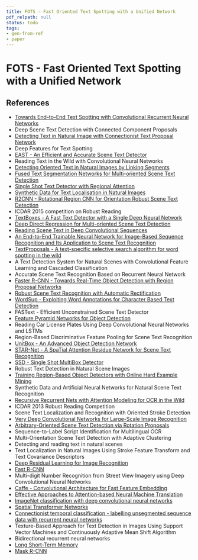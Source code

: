 ```yaml
---
title: FOTS - Fast Oriented Text Spotting with a Unified Network
pdf_relpath: null
status: todo
tags:
- gen-from-ref
- paper
---
```


# FOTS - Fast Oriented Text Spotting with a Unified Network

## References

- [Towards End-to-End Text Spotting with Convolutional Recurrent Neural Networks](./towards-end-to-end-text-spotting-with-convolutional-recurrent-neural-networks.md)
- Deep Scene Text Detection with Connected Component Proposals
- [Detecting Text in Natural Image with Connectionist Text Proposal Network](./detecting-text-in-natural-image-with-connectionist-text-proposal-network.md)
- Deep Features for Text Spotting
- [EAST - An Efficient and Accurate Scene Text Detector](./east-an-efficient-and-accurate-scene-text-detector.md)
- Reading Text in the Wild with Convolutional Neural Networks
- [Detecting Oriented Text in Natural Images by Linking Segments](./detecting-oriented-text-in-natural-images-by-linking-segments.md)
- [Fused Text Segmentation Networks for Multi-oriented Scene Text Detection](./fused-text-segmentation-networks-for-multi-oriented-scene-text-detection.md)
- [Single Shot Text Detector with Regional Attention](./single-shot-text-detector-with-regional-attention.md)
- [Synthetic Data for Text Localisation in Natural Images](./synthetic-data-for-text-localisation-in-natural-images.md)
- [R2CNN - Rotational Region CNN for Orientation Robust Scene Text Detection](./r2cnn-rotational-region-cnn-for-orientation-robust-scene-text-detection.md)
- ICDAR 2015 competition on Robust Reading
- [TextBoxes - A Fast Text Detector with a Single Deep Neural Network](./textboxes-a-fast-text-detector-with-a-single-deep-neural-network.md)
- [Deep Direct Regression for Multi-oriented Scene Text Detection](./deep-direct-regression-for-multi-oriented-scene-text-detection.md)
- [Reading Scene Text in Deep Convolutional Sequences](./reading-scene-text-in-deep-convolutional-sequences.md)
- [An End-to-End Trainable Neural Network for Image-Based Sequence Recognition and Its Application to Scene Text Recognition](./an-end-to-end-trainable-neural-network-for-image-based-sequence-recognition-and-its-application-to-scene-text-recognition.md)
- [TextProposals - A text-specific selective search algorithm for word spotting in the wild](./textproposals-a-text-specific-selective-search-algorithm-for-word-spotting-in-the-wild.md)
- A Text Detection System for Natural Scenes with Convolutional Feature Learning and Cascaded Classification
- Accurate Scene Text Recognition Based on Recurrent Neural Network
- [Faster R-CNN - Towards Real-Time Object Detection with Region Proposal Networks](./faster-r-cnn-towards-real-time-object-detection-with-region-proposal-networks.md)
- [Robust Scene Text Recognition with Automatic Rectification](./robust-scene-text-recognition-with-automatic-rectification.md)
- [WordSup - Exploiting Word Annotations for Character Based Text Detection](./wordsup-exploiting-word-annotations-for-character-based-text-detection.md)
- FASText - Efficient Unconstrained Scene Text Detector
- [Feature Pyramid Networks for Object Detection](./feature-pyramid-networks-for-object-detection.md)
- Reading Car License Plates Using Deep Convolutional Neural Networks and LSTMs
- Region-Based Discriminative Feature Pooling for Scene Text Recognition
- [UnitBox - An Advanced Object Detection Network](./unitbox-an-advanced-object-detection-network.md)
- [STAR-Net - A SpaTial Attention Residue Network for Scene Text Recognition](./star-net-a-spatial-attention-residue-network-for-scene-text-recognition.md)
- [SSD - Single Shot MultiBox Detector](./ssd-single-shot-multibox-detector.md)
- Robust Text Detection in Natural Scene Images
- [Training Region-Based Object Detectors with Online Hard Example Mining](./training-region-based-object-detectors-with-online-hard-example-mining.md)
- Synthetic Data and Artificial Neural Networks for Natural Scene Text Recognition
- [Recursive Recurrent Nets with Attention Modeling for OCR in the Wild](./recursive-recurrent-nets-with-attention-modeling-for-ocr-in-the-wild.md)
- ICDAR 2013 Robust Reading Competition
- Scene Text Localization and Recognition with Oriented Stroke Detection
- [Very Deep Convolutional Networks for Large-Scale Image Recognition](./very-deep-convolutional-networks-for-large-scale-image-recognition.md)
- [Arbitrary-Oriented Scene Text Detection via Rotation Proposals](./arbitrary-oriented-scene-text-detection-via-rotation-proposals.md)
- Sequence-to-Label Script Identification for Multilingual OCR
- Multi-Orientation Scene Text Detection with Adaptive Clustering
- Detecting and reading text in natural scenes
- Text Localization in Natural Images Using Stroke Feature Transform and Text Covariance Descriptors
- [Deep Residual Learning for Image Recognition](./deep-residual-learning-for-image-recognition.md)
- [Fast R-CNN](./fast-r-cnn.md)
- Multi-digit Number Recognition from Street View Imagery using Deep Convolutional Neural Networks
- [Caffe - Convolutional Architecture for Fast Feature Embedding](./caffe-convolutional-architecture-for-fast-feature-embedding.md)
- [Effective Approaches to Attention-based Neural Machine Translation](./effective-approaches-to-attention-based-neural-machine-translation.md)
- [ImageNet classification with deep convolutional neural networks](./imagenet-classification-with-deep-convolutional-neural-networks.md)
- [Spatial Transformer Networks](./spatial-transformer-networks.md)
- [Connectionist temporal classification - labelling unsegmented sequence data with recurrent neural networks](./connectionist-temporal-classification-labelling-unsegmented-sequence-data-with-recurrent-neural-networks.md)
- Texture-Based Approach for Text Detection in Images Using Support Vector Machines and Continuously Adaptive Mean Shift Algorithm
- Bidirectional recurrent neural networks
- [Long Short-Term Memory](./long-short-term-memory.md)
- [Mask R-CNN](./mask-r-cnn.md)
